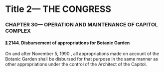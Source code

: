 
# Title 2— THE CONGRESS
### CHAPTER 30— OPERATION AND MAINTENANCE OF CAPITOL COMPLEX
#### § 2144. Disbursement of appropriations for Botanic Garden

On and after November 5, 1990 , all appropriations made on account of the Botanic Garden shall be disbursed for that purpose in the same manner as other appropriations under the control of the Architect of the Capitol.
